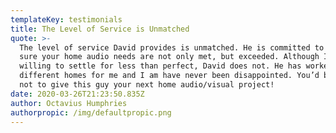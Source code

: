 ```yaml
---
templateKey: testimonials
title: The Level of Service is Unmatched
quote: >-
  The level of service David provides is unmatched. He is committed to making
  sure your home audio needs are not only met, but exceeded. Although I was
  willing to settle for less than perfect, David does not. He has worked on two
  different homes for me and I am have never been disappointed. You’d be silly
  not to give this guy your next home audio/visual project!
date: 2020-03-26T21:23:50.835Z
author: Octavius Humphries
authorpropic: /img/defaultpropic.png
---
```

